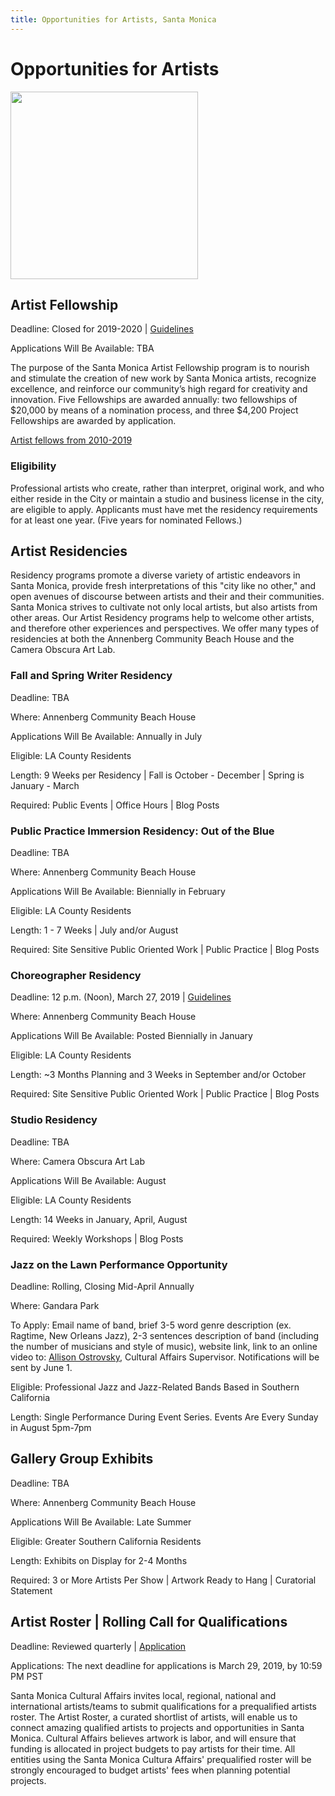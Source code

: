 ```yaml
---
title: Opportunities for Artists, Santa Monica
---
```


Opportunities for Artists
=========================

<div class="image"><img src="/uploads/coast-painting.jpg" height="300" alt="" /></div>

Artist Fellowship
-----------------

Deadline: Closed for 2019-2020 | [Guidelines](/uploads/Santa%20Monica%20Artist%20Fellowship%20Guidelines%202019-20%20ES-EN-1.pdf)

Applications Will Be Available: TBA 

The purpose of the Santa Monica Artist Fellowship program is to nourish and stimulate the creation of new work by Santa Monica artists, recognize excellence, and reinforce our community’s high regard for creativity and innovation. Five Fellowships are awarded annually: two fellowships of $20,000 by means of a nomination process, and three $4,200 Project Fellowships are awarded by application.

[Artist fellows from 2010-2019](/artist-fellows/)

### Eligibility

Professional artists who create, rather than interpret, original work, and who either reside in the City or maintain a studio and business license in the city, are eligible to apply. Applicants must have met the residency requirements for at least one year. (Five years for nominated Fellows.)

Artist Residencies
------------------

Residency programs promote a diverse variety of artistic endeavors in Santa Monica, provide fresh interpretations of this "city like no other," and open avenues of discourse between artists and their and their communities. Santa Monica strives to cultivate not only local artists, but also artists from other areas. Our Artist Residency programs help to welcome other artists, and therefore other experiences and perspectives. We offer many types of residencies at both the Annenberg Community Beach House and the Camera Obscura Art Lab.

### Fall and Spring Writer Residency

Deadline: TBA

Where: Annenberg Community Beach House

Applications Will Be Available: Annually in July

Eligible: LA County Residents

Length: 9 Weeks per Residency | Fall is October - December | Spring is January - March

Required: Public Events | Office Hours | Blog Posts

### Public Practice Immersion Residency: Out of the Blue

Deadline: TBA 

Where: Annenberg Community Beach House

Applications Will Be Available: Biennially in February

Eligible: LA County Residents

Length: 1 - 7 Weeks | July and/or August

Required: Site Sensitive Public Oriented Work | Public Practice | Blog Posts

### Choreographer Residency

Deadline: 12 p.m. (Noon), March 27, 2019 | [Guidelines](https://www.smgov.net/uploadedFiles/Portals/Culture/Public_Art_Program/2019ACBH_Choreo_Res_Call.pdf)

Where: Annenberg Community Beach House

Applications Will Be Available: Posted Biennially in January

Eligible: LA County Residents

Length: ~3 Months Planning and 3 Weeks in September and/or October

Required: Site Sensitive Public Oriented Work | Public Practice | Blog Posts

### Studio Residency

Deadline: TBA 

Where: Camera Obscura Art Lab

Applications Will Be Available: August

Eligible: LA County Residents

Length: 14 Weeks in January, April, August

Required: Weekly Workshops | Blog Posts

### Jazz on the Lawn Performance Opportunity

Deadline: Rolling, Closing Mid-April Annually 

Where: Gandara Park

To Apply: Email name of band, brief 3-5 word genre description (ex. Ragtime, New Orleans Jazz), 2-3 sentences description of band (including the number of musicians and style of music), website link, link to an online video to:  [Allison Ostrovsky](mailto:allison.ostrovsky@smgov.net), Cultural Affairs Supervisor. Notifications will be sent by June 1. 

Eligible: Professional Jazz and Jazz-Related Bands Based in Southern California

Length: Single Performance During Event Series. Events Are Every Sunday in August 5pm-7pm

Gallery Group Exhibits
----------------------

Deadline: TBA

Where: Annenberg Community Beach House

Applications Will Be Available: Late Summer

Eligible: Greater Southern California Residents 

Length: Exhibits on Display for 2-4 Months

Required: 3 or More Artists Per Show | Artwork Ready to Hang | Curatorial Statement 

Artist Roster | Rolling Call for Qualifications
-----------------------------------------------

Deadline: Reviewed quarterly | [Application](https://artist.callforentry.org/festivals_unique_info.php?ID=6001) 

Applications: The next deadline for applications is March 29, 2019, by 10:59 PM PST

Santa Monica Cultural Affairs invites local, regional, national and international artists/teams to submit qualifications for a prequalified artists roster. The Artist Roster, a curated shortlist of artists, will enable us to connect amazing qualified artists to projects and opportunities in Santa Monica. Cultural Affairs believes artwork is labor, and will ensure that funding is allocated in project budgets to pay artists for their time. All entities using the Santa Monica Cultura Affairs' prequalified roster will be strongly encouraged to budget artists' fees when planning potential projects. 
